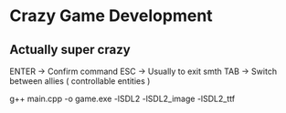 # Crazy Game Development
## Actually super crazy

ENTER -> Confirm command
ESC -> Usually to exit smth
TAB -> Switch between allies ( controllable entities )


g++ main.cpp -o game.exe -lSDL2 -lSDL2_image -lSDL2_ttf
